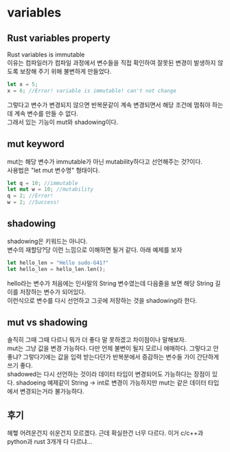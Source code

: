 # variables
## Rust variables property
Rust variables is immutable  
이유는 컴파일러가 컴파일 과정에서 변수들을 직접 확인하여 잘못된 변경이 발생하지 않도록 보장해 주기 위해 불변하게 만들었다.  
```rust
let x = 5;
x = 6; //Error! variable is immutable! can't not change
```
그렇다고 변수가 변경되지 않으면 반복문같이 계속 변경되면서 해당 조건에 멈춰야 하는데 계속 변수를 만들 수 없다.  
그래서 있는 기능이 mut와 shadowing이다.

## mut keyword
mut는 해당 변수가 immutable가 아닌 mutability하다고 선언해주는 것?이다.  
사용법은 "let mut 변수명" 형태이다.
```rust
let q = 10; //immutable
let mut w = 10; //mutability
q = 2; //Error!
w = 2; //Success!
```

## shadowing
shadowing은 키워드는 아니다.  
변수의 재할당?당 이런 느낌으로 이해하면 될거 같다. 아래 예제를 보자
```rust
let hello_len = "Hello sudo-G41?"
let hello_len = hello_len.len();
```
hello라는 변수가 처음에는 인사말의 String 변수였는데 다음줄을 보면 해당 String 길이를 저장하는 변수가 되어있다.  
이런식으로 변수를 다시 선언하고 그곳에 저장하는 것을 shadowing라 한다.

## mut vs shadowing
솔직히 그때  그때 다르니 뭐가 더 좋다 말 못하겠고 차이점이나 말해보자.  
mut는 그냥 값을 변경 가능하다. 다만 언제 불변이 될지 모르니 애매하다. 그렇다고 안좋냐? 그렇다기에는 값을 입력 받는다던가 반복분에서 증감하는 변수들 가이 간단하게 쓰기 좋다.  
shadowed는 다시 선언하는 것이라 데이터 타입이 변경되어도 가능하다는 장점이 있다. shadoeing 예제같이 String -> int로 변경이 가능하지만 mut는 같은 데이터 타입에서 변경되는거라 불가능하다.

## 후기
헤헿 어려운건지 쉬운건지 모르겠다. 근데 확실한건 너무 다르다. 이거 c/c++과 python과 rust 3개개 다 다르냐...
